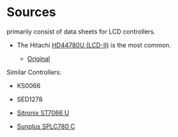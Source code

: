 # Sources

primarily consist of data sheets for LCD controllers.

-   The Hitachi [HD44780U (LCD-II)](https://www.sparkfun.com/datasheets/LCD/HD44780.pdf) is the most common.

    -   [Original](http://www.projects.scorchingbay.nz/dokuwiki/_media/electronic/datasheet/hitachi/hd44780_v1985.pdf)

Similar Controllers:

-   KS0066

-   SED1278

-   [Sitronix ST7066 U](https://newhavendisplay.com/content/app_notes/ST7066U.pdf)

-   [Sunplus SPLC780 C](https://www.buydisplay.com/download/ic/SPLC780.pdf)
